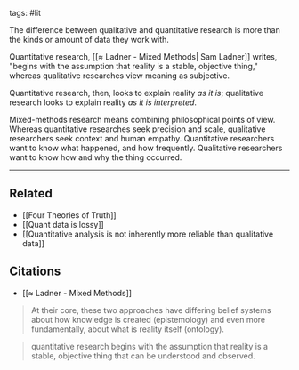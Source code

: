 tags: #lit 

The difference between qualitative and quantitative research is more than the kinds or amount of data they work with. 

Quantitative research, [[≈ Ladner - Mixed Methods| Sam Ladner]] writes, "begins with the assumption that reality is a stable, objective thing," whereas qualitative researches view meaning as subjective. 

Quantitative research, then, looks to explain reality *as it is*; qualitative research looks to explain reality *as it is interpreted*. 

Mixed-methods research means combining philosophical points of view. Whereas quantitative researches seek precision and scale, qualitative researchers seek context and human empathy. Quantitative researchers want to know what happened, and how frequently. Qualitative researchers want to know how and why the thing occurred. 

---
## Related
- [[Four Theories of Truth]]
- [[Quant data is lossy]]
- [[Quantitative analysis is not inherently more reliable than qualitative data]]

## Citations
- [[≈ Ladner - Mixed Methods]]

> At their core, these two approaches have differing belief systems about how knowledge is created (epistemology) and even more fundamentally, about what is reality itself (ontology).

> quantitative research begins with the assumption that reality is a stable, objective thing that can be understood and observed.